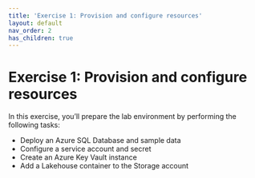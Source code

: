 ```yaml
---
title: 'Exercise 1: Provision and configure resources'
layout: default
nav_order: 2
has_children: true
---
```


# Exercise 1: Provision and configure resources

In this exercise, you’ll prepare the lab environment by performing the following tasks:  

- Deploy an Azure SQL Database and sample data
- Configure a service account and secret
- Create an Azure Key Vault instance
- Add a Lakehouse container to the Storage account
